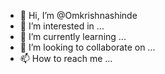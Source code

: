 - 👋 Hi, I’m @Omkrishnashinde
- 👀 I’m interested in ...
- 🌱 I’m currently learning ...
- 💞️ I’m looking to collaborate on ...
- 📫 How to reach me ...

<!---
Omkrishnashinde/Omkrishnashinde is a ✨ special ✨ repository because its `README.md` (this file) appears on your GitHub profile.
You can click the Preview link to take a look at your changes.
--->
